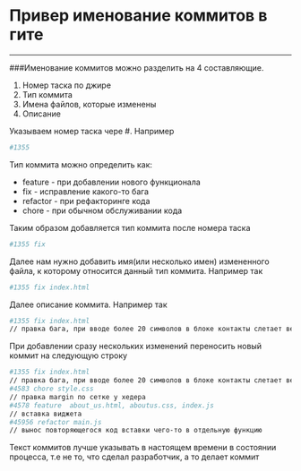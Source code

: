 # Привер именование коммитов в гите
------------
###Именование коммитов можно разделить на 4 составляющие.  
  
  1. Номер таска по джире
  2. Тип коммита
  3. Имена файлов, которые изменены
  4. Описание

Указываем номер таска чере #. Например 
```sh
#1355
```

Тип коммита можно определить как:

+ feature - при добавлении нового функционала
+ fix     - исправление какого-то бага
+ refactor - при рефакторинге кода
+ chore    - при обычном обслуживании кода

Таким образом добавляется тип коммита после номера таска
```sh
#1355 fix
```
Далее нам нужно добавить имя(или несколько имен) измененного файла, к которому относится данный тип коммита. Например так  
```sh
#1355 fix index.html
```
Далее описание коммита. Например так 
```sh
#1355 fix index.html
// правка бага, при вводе более 20 символов в блоке контакты слетает верстка
```
При добавлении сразу нескольких изменений переносить новый коммит на следующую строку
```sh
#1355 fix index.html
// правка бага, при вводе более 20 символов в блоке контакты слетает верстка
#4583 chore style.css 
// правка margin по сетке у хедера
#4578 feature  about_us.html, aboutus.css, index.js
// вставка виджета
#45956 refactor main.js 
// вынос повторяющегося код вставки чего-то в отдельную функцию
```
Текст коммитов лучше указывать в настоящем времени в состоянии процесса, т.е не то, что сделал разработчик, а то делает коммит 

